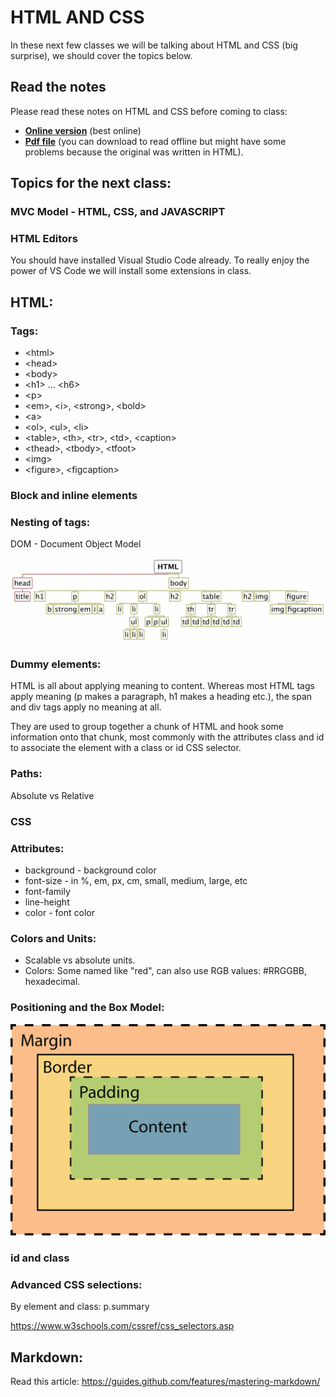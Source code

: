# HTML AND CSS

In these next few classes we will be talking about HTML and CSS (big surprise), we should cover the topics below.

## Read the notes

Please read these notes on HTML and CSS before coming to class:

* __[Online version](http://dna.pomona.edu/bio174/Readings/Chapter_1.html)__ (best online)
* __[Pdf file](../../SupportingMaterials/Chapter_1_HTML_CSS.pdf)__ (you can download to read offline but might have some problems because the original was written in HTML).

## Topics for the next class:

### MVC Model - HTML, CSS, and JAVASCRIPT

### HTML Editors

You should have installed Visual Studio Code already. To really enjoy the power of VS Code we will install some extensions in class.

## HTML:

### Tags:

* &lt;html>
* &lt;head>
* &lt;body>
* &lt;h1> ... &lt;h6>
* &lt;p>
* &lt;em>, &lt;i>, &lt;strong>, &lt;bold>
* &lt;a>
* &lt;ol>, &lt;ul>, &lt;li>
* &lt;table>, &lt;th>, &lt;tr>, &lt;td>, &lt;caption>
* &lt;thead>, &lt;tbody>, &lt;tfoot>
* &lt;img>
* &lt;figure>, &lt;figcaption>

### Block and inline elements

### Nesting of tags:

DOM - Document Object Model

![figure0.3](./Resources/Figure0.3.png)

### Dummy elements:

HTML is all about applying meaning to content.
Whereas most HTML tags apply meaning (p makes a paragraph, h1 makes a heading etc.),
the span and div tags apply no meaning at all.

They are used to group together a chunk of HTML and hook some information onto that
chunk, most commonly with the attributes class and id to associate the element with
a class or id CSS selector.

### Paths:

Absolute vs Relative

### CSS

### Attributes:

* background - background color
* font-size - in %, em, px, cm, small, medium, large, etc
* font-family
* line-height
* color - font color

### Colors and Units:

* Scalable vs absolute units.
* Colors: Some named like "red", can also use RGB values: #RRGGBB, hexadecimal.

### Positioning and the Box Model:

![box](./Resources/Figure0.6.png)

### id and class

### Advanced CSS selections:

By element and class: p.summary

https://www.w3schools.com/cssref/css_selectors.asp

## Markdown:

Read this article: https://guides.github.com/features/mastering-markdown/
